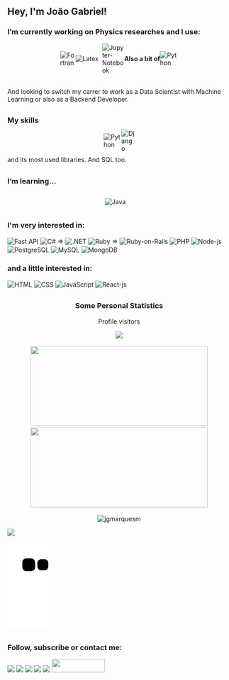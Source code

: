 <h2> Hey, I'm João Gabriel! </h2>
 <h3>I’m currently working on Physics researches and I use:</h3>
  <div style="display: flex; justify-content: center; align-items: center">
   <img align="center" width="35px" src="https://upload.wikimedia.org/wikipedia/commons/b/b8/Fortran_logo.svg" title="Fortran">
   <img align="center" width="60px" src="https://cdn.jsdelivr.net/gh/devicons/devicon/icons/latex/latex-original.svg" title="Latex">
   <img align="center" width="50px" src="https://upload.wikimedia.org/wikipedia/commons/3/38/Jupyter_logo.svg" title="Jupyter-Notebook">
   <p><b>Also a bit of</b></p>
   <img align="center" width="41px" src="https://cdn.worldvectorlogo.com/logos/python-5.svg" title="Python">
  </div>
  <br>
  <p>And looking to switch my carrer to work as a Data Scientist with Machine Learning or also as a Backend Developer.</p>

##
<h3>My skills</h3>
 <div style="display: flex; justify-content: center; align-items: center; height: 40px">
   <img align="center" width="40px" src="https://cdn.worldvectorlogo.com/logos/python-5.svg" title="Python">
   <img align="center" width="30px" src="https://cdn.worldvectorlogo.com/logos/django.svg" title="Django">
  </div>
  <p>and its most used libraries. And SQL too.</p>

##
 <h3> I’m learning... </h3> 
  <div style="display: flex; justify-content: center; align-items: center; height: 40px">
   <img align="center" width="65px" src="https://cdn.worldvectorlogo.com/logos/java.svg" title="Java">
   
  </div>

 <h3>I'm very interested in: </h3>
  <div style="display: inline_block">
   <img align="center" width="35px" src="https://cdn.worldvectorlogo.com/logos/fastapi.svg" title="Fast API">
   <img align="center" width="35px" src="https://cdn.worldvectorlogo.com/logos/c--4.svg" title="C#"> =>
   <img align="center" width="50px" src="https://cdn.worldvectorlogo.com/logos/netframework-1.svg" title=".NET">
   <img align="center" width="35px" src="https://cdn.worldvectorlogo.com/logos/ruby.svg" title="Ruby"> =>
   <img align="center" width="50px" src="https://cdn.worldvectorlogo.com/logos/rails-1.svg" title="Ruby-on-Rails">
   <img align="center" width="50px" src="https://cdn.jsdelivr.net/gh/devicons/devicon/icons/php/php-original.svg" title="PHP">   
   <img align="center" width="40px" src="https://cdn.jsdelivr.net/gh/devicons/devicon/icons/nodejs/nodejs-original.svg" title="Node-js">
   <img align="center" width="40px" src="https://cdn.worldvectorlogo.com/logos/postgresql.svg" title="PostgreSQL">
   <img align="center" width="40px" src="https://cdn.jsdelivr.net/gh/devicons/devicon/icons/mysql/mysql-original.svg" title="MySQL">
   
   <img align="center" width="40px" src="https://cdn.jsdelivr.net/gh/devicons/devicon/icons/mongodb/mongodb-original.svg" title="MongoDB">
  </div>
 <h3>and a little interested in: </h3>
  <div style="display: inline_block">
   <img align="center" width="40px" src="https://cdn.jsdelivr.net/gh/devicons/devicon/icons/html5/html5-original.svg" title="HTML">
   <img align="center" width="40px" src="https://cdn.jsdelivr.net/gh/devicons/devicon/icons/css3/css3-original.svg" title="CSS">
   <img align="center" width="40px" src="https://cdn.jsdelivr.net/gh/devicons/devicon/icons/javascript/javascript-original.svg" title="JavaScript">
   <img align="center" width="41px" src="https://cdn.jsdelivr.net/gh/devicons/devicon/icons/react/react-original.svg" title="React-js">
  </div>
  
##
 <h3 align="center"> Some Personal Statistics </h3>
  <p align="center"> Profile visitors</p>
  <!-- visitors count  -->

 <p align="center" >   
  <img src="https://profile-counter.glitch.me/jgmarquesm/count.svg" />  
 </p>
 <div align="center">
  <a href="https://github.com/jgmarquesm"></a>
  <img height="180em" width="400" src="https://github-readme-stats.vercel.app/api?username=jgmarquesm&show_icons=true&theme=gruvbox&include_all_commits=true&count_private=true"/>
  <img height="180em" width="400" src="https://github-readme-stats.vercel.app/api/top-langs/?username=jgmarquesm&layout=compact&langs_count=7&theme=gruvbox"/>
 </div>

 <p align="center"><img src="https://github-readme-streak-stats.herokuapp.com/?user=jgmarquesm&theme=dark" alt="jgmarquesm" /></p>
 <img src="https://activity-graph.herokuapp.com/graph?username=jgmarquesm&bg_color=1c1c1c&color=FFE4B5&line=FF7F00&point=FF4500&area=true&hide_border=true">
 
 ![Snake animation](https://github.com/jgmarquesm/jgmarquesm/blob/output/github-contribution-grid-snake.svg)  

##
 <h3> Follow, subscribe or contact me: </h3>
  <div>
   <a href = "mailto:joaogabrielmarques@discente.ufg.br"><img width="40px" src="https://cdn.worldvectorlogo.com/logos/official-gmail-icon-2020-.svg" target="_blank"></a>
   <a href="https://www.linkedin.com/in/jgmarquesm" target="_blank"><img width="40px" src="https://cdn.jsdelivr.net/gh/devicons/devicon/icons/linkedin/linkedin-original.svg" target="_blank"></a> 
   <a href="https://www.reddit.com/user/Kosmar0Devil/" target="_blank"><img width="40x" src="https://cdn.worldvectorlogo.com/logos/reddit-4.svg" target="_blank"></a>
   <a href = "https://pt.stackoverflow.com/users/285047/jgmarquesm"><img width="35px" src="https://cdn.worldvectorlogo.com/logos/stack-overflow.svg" target="_blank"></a>
   <a href = "https://www.codewars.com/users/jgmarquesm"><img src="https://www.codewars.com/users/jgmarquesm/badges/micro" target="_blank"></a>
   <a href = "https://web.dio.me/users/joaogabrielmarques"><img height="30" width="120" src="https://raw.githubusercontent.com/brunoemferreira/DIO-jogo-da-cobrinha-Javascript/main/Assets/logo-sm-white.png" target="_blank"></a>
  </div>
